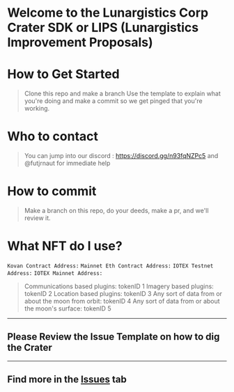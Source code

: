 

# Welcome to the Lunargistics Corp Crater SDK or LIPS (Lunargistics Improvement Proposals)

# How to Get Started

> Clone this repo and make a branch
> Use the template to explain what you're doing and make a commit so we get pinged that you're working.

# Who to contact

> You can jump into our discord : https://discord.gg/n93fqNZPc5 and @futjrnaut for immediate help

# How to commit

> Make a branch on this repo, do your deeds, make a pr, and we'll review it.

# What NFT do I use?
`Kovan Contract Address:` 
`Mainnet Eth Contract Address:` 
`IOTEX Testnet Address:`
`IOTEX Mainnet Address:`

> Communications based plugins: tokenID 1
> Imagery based plugins: tokenID 2
> Location based plugins: tokenID 3
> Any sort of data from or about the moon from orbit: tokenID 4
> Any sort of data from or about the moon's surface: tokenID 5
> 




--------
## Please Review the Issue Template on how to dig the Crater
--------
## Find more in the [Issues](https://github.com/lunargistics/crater/issues) tab

 
